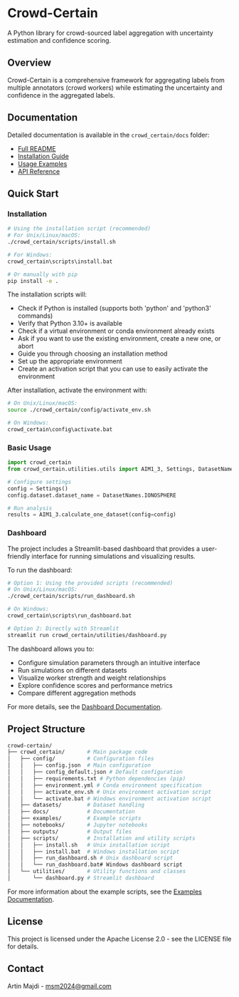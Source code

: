 # Crowd-Certain

A Python library for crowd-sourced label aggregation with uncertainty estimation and confidence scoring.

## Overview

Crowd-Certain is a comprehensive framework for aggregating labels from multiple annotators (crowd workers) while estimating the uncertainty and confidence in the aggregated labels.

## Documentation

Detailed documentation is available in the `crowd_certain/docs` folder:

- [Full README](crowd_certain/docs/README.md)
- [Installation Guide](crowd_certain/docs/INSTALLATION.md)
- [Usage Examples](crowd_certain/docs/USAGE.md)
- [API Reference](crowd_certain/docs/API.md)

## Quick Start

### Installation

```bash
# Using the installation script (recommended)
# For Unix/Linux/macOS:
./crowd_certain/scripts/install.sh

# For Windows:
crowd_certain\scripts\install.bat

# Or manually with pip
pip install -e .
```

The installation scripts will:

- Check if Python is installed (supports both 'python' and 'python3' commands)
- Verify that Python 3.10+ is available
- Check if a virtual environment or conda environment already exists
- Ask if you want to use the existing environment, create a new one, or abort
- Guide you through choosing an installation method
- Set up the appropriate environment
- Create an activation script that you can use to easily activate the environment

After installation, activate the environment with:

```bash
# On Unix/Linux/macOS:
source ./crowd_certain/config/activate_env.sh

# On Windows:
crowd_certain\config\activate.bat
```

### Basic Usage

```python
import crowd_certain
from crowd_certain.utilities.utils import AIM1_3, Settings, DatasetNames

# Configure settings
config = Settings()
config.dataset.dataset_name = DatasetNames.IONOSPHERE

# Run analysis
results = AIM1_3.calculate_one_dataset(config=config)
```

### Dashboard

The project includes a Streamlit-based dashboard that provides a user-friendly interface for running simulations and visualizing results.

To run the dashboard:

```bash
# Option 1: Using the provided scripts (recommended)
# On Unix/Linux/macOS:
./crowd_certain/scripts/run_dashboard.sh

# On Windows:
crowd_certain\scripts\run_dashboard.bat

# Option 2: Directly with Streamlit
streamlit run crowd_certain/utilities/dashboard.py
```

The dashboard allows you to:

- Configure simulation parameters through an intuitive interface
- Run simulations on different datasets
- Visualize worker strength and weight relationships
- Explore confidence scores and performance metrics
- Compare different aggregation methods

For more details, see the [Dashboard Documentation](crowd_certain/docs/DASHBOARD.md).

## Project Structure

```bash
crowd-certain/
├── crowd_certain/       # Main package code
│   ├── config/          # Configuration files
│   │   ├── config.json  # Main configuration
│   │   ├── config_default.json # Default configuration
│   │   ├── requirements.txt # Python dependencies (pip)
│   │   ├── environment.yml # Conda environment specification
│   │   ├── activate_env.sh # Unix environment activation script
│   │   └── activate.bat # Windows environment activation script
│   ├── datasets/        # Dataset handling
│   ├── docs/            # Documentation
│   ├── examples/        # Example scripts
│   ├── notebooks/       # Jupyter notebooks
│   ├── outputs/         # Output files
│   ├── scripts/         # Installation and utility scripts
│   │   ├── install.sh   # Unix installation script
│   │   ├── install.bat  # Windows installation script
│   │   ├── run_dashboard.sh # Unix dashboard script
│   │   └── run_dashboard.bat# Windows dashboard script
│   └── utilities/       # Utility functions and classes
│       └── dashboard.py # Streamlit dashboard
```

For more information about the example scripts, see the [Examples Documentation](crowd_certain/docs/EXAMPLES.md).

## License

This project is licensed under the Apache License 2.0 - see the LICENSE file for details.

## Contact

Artin Majdi - <msm2024@gmail.com>
